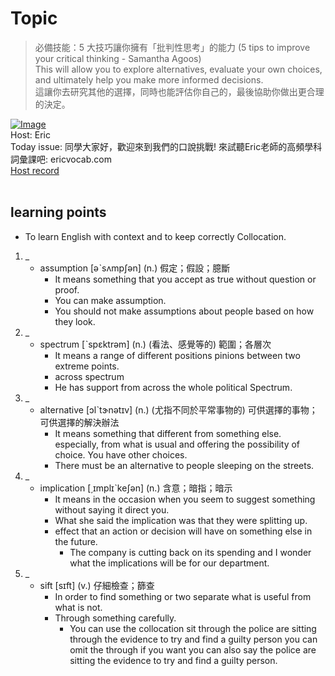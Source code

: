 # Topic

> 必備技能：5 大技巧讓你擁有「批判性思考」的能力 (5 tips to improve your critical thinking - Samantha Agoos) <br>
> This will allow you to explore alternatives, evaluate your own choices, and ultimately help you make more informed decisions. <br>
> 這讓你去研究其他的選擇，同時也能評估你自己的，最後協助你做出更合理的決定。 <br>

[![Image](https://cdn.voicetube.com/assets/thumbnails/dItUGF8GdTw.jpg)](https://www.youtube.com/embed/dItUGF8GdTw?rel=0&showinfo=0&cc_load_policy=0&controls=1&autoplay=1&iv_load_policy=3&playsinline=1&wmode=transparent&start=220&end=228&enablejsapi=1&origin=https://tw.voicetube.com&widgetid=1)<br>
Host: Eric
<br>Today issue: 同學大家好，歡迎來到我們的口說挑戰!  來試聽Eric老師的高頻學科詞彙課吧: ericvocab.com
<br>
[Host record](https://cdn.voicetube.com/tmp/everyday_records/yangec/2955.mp3)
<br><br>
## learning points
* To learn English with context and to keep correctly Collocation.
1. _
	* assumption [əˋsʌmpʃən] (n.) 假定；假設；臆斷
        - It means something that you accept as true without question or proof.
        - You can make assumption.
        - You should not make assumptions about people based on how they look.
2. _
	* spectrum [ˋspɛktrəm] (n.) (看法、感覺等的) 範圍；各層次
        - It means a range of different positions pinions between two extreme points.
        - across spectrum
        - He has support from across the whole political Spectrum.
3. _
	* alternative [ɔlˋtɝnətɪv] (n.) (尤指不同於平常事物的) 可供選擇的事物；可供選擇的解決辦法
        - It means something that different from something else. especially, from what is usual and offering the possibility of choice. You have other choices.
        - There must be an alternative to people sleeping on the streets.
4. _
	* implication [͵ɪmplɪˋkeʃən] (n.) 含意；暗指；暗示
        - It means in the occasion when you seem to suggest something without saying it direct you.
        - What she said the implication was that they were splitting up.
        - effect that an action or decision will have on something else in the future.
            + The company is cutting back on its spending and I wonder what the implications will be for our department.
5. _
	* sift [sɪft] (v.) 仔細檢查；篩查
        - In order to find something or two separate what is useful from what is not.
        - Through something carefully.
            + You can use the collocation sit through the police are sitting through the evidence to try and find a guilty person you can omit the through if you want you can also say the police are sitting the evidence to try and find a guilty person.
